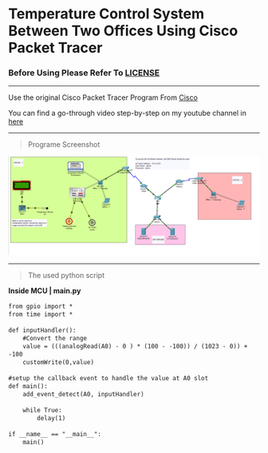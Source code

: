 # Temperature Control System Between Two Offices Using Cisco Packet Tracer 


### Before Using Please Refer To [LICENSE](https://github.com/compusalle/Network-System-Simulation/blob/main/LICENSE)

-----------------------
Use the original Cisco Packet Tracer Program From [Cisco](https://www.netacad.com/courses/packet-tracer)

You can find a go-through video step-by-step on my youtube channel in [here](https://www.youtube.com/watch?v=qICKNQ1g1wg)

------------------------------------------------------

>Programe Screenshot

![Screenshot](https://github.com/Compusalle/Temperature-Control-System/blob/main/Programe_Screenshot.png)

----------------------------------------------

> The used python script

**Inside MCU | main.py**

```
from gpio import *
from time import *

def inputHandler():
	#Convert the range  
    value = (((analogRead(A0) - 0 ) * (100 - -100)) / (1023 - 0)) +  -100
    customWrite(0,value)
    
#setup the callback event to handle the value at A0 slot
def main():
    add_event_detect(A0, inputHandler)

    while True:
        delay(1)

if __name__ == "__main__":
    main()
  
```


